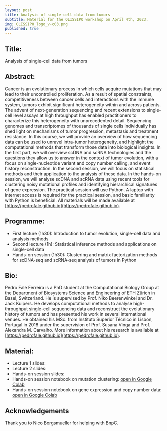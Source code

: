 ```yaml
---
layout: post
title: Analysis of single-cell data from tumors
subtitle: Material for the OLISSIPO workshop on April 4th, 2023.
img: OLISSIPO_logo_v-c03.png
published: true
---
```


## Title: 
Analysis of single-cell data from tumors

## Abstract: 
Cancer is an evolutionary process in which cells acquire mutations that may lead to their uncontrolled proliferation. As a result of spatial constraints, competitiveness between cancer cells and interactions with the immune system, tumors exhibit significant heterogeneity within and across patients. The advent of next-generation sequencing and recent extensions to single-cell level assays at high throughput has enabled practitioners to characterize this heterogeneity with unprecedented detail. Sequencing genomes and transcriptomes of thousands of single cells individually has shed light on mechanisms of tumor progression, metastasis and treatment resistance. In this course, we will provide an overview of how sequencing data can be used to unravel intra-tumor heterogeneity, and highlight the computational methods that transform those data into biological insights. In the first part, we will overview scDNA and scRNA technologies and the questions they allow us to answer in the context of tumor evolution, with a focus on single-nucleotide variant and copy number calling, and event history reconstruction. In the second session, we will focus on statistical methods and their application to the analysis of these data. In the hands-on session, we will analyse scDNA and scRNA data using recent tools for clustering noisy mutational profiles and identifying hierarchical signatures of gene expression. The practical session will use Python. A laptop with internet access is required for the practical session, and basic familiarity with Python is beneficial. All materials will be made available at [https://pedrofale.github.io](https://pedrofale.github.io).

## Programme:
* First lecture (1h30): Introduction to tumor evolution, single-cell data and analysis methods
* Second lecture (1h): Statistical inference methods and applications on single-cell data
* Hands-on session (1h30): Clustering and matrix factorization methods for scDNA-seq and scRNA-seq analysis of tumors in Python

## Bio:
Pedro Falé Ferreira is a PhD student at the Computational Biology Group at the Department of Biosystems Science and Engineering of ETH Zürich in Basel, Switzerland. He is supervised by Prof. Niko Beerenwinkel and Dr. Jack Kuipers. He develops computational methods to analyse high-throughput single-cell sequencing data and reconstruct the evolutionary history of tumors and has presented his work in several international venues. He obtained his MSc. from Instituto Superior Técnico in Lisbon, Portugal in 2018 under the supervision of Prof. Susana Vinga and Prof. Alexandra M. Carvalho. More information about his research is available at [https://pedrofale.github.io](https://pedrofale.github.io). 

## Material:
* Lecture 1 slides: 
* Lecture 2 slides:
* Hands-on session slides:
* Hands-on session notebook on mutation clustering: [open in Google Colab](https://colab.research.google.com/gist/pedrofale/c8890028c0953ef4ce1bb6fab406853e/bnpc.ipynb)
* Hands-on session notebook on gene expression and copy number data: [open in Google Colab](https://colab.research.google.com/gist/pedrofale/3bbddd67f21f7a5d98cee78a83591009/xenograft.ipynb)

## Acknowledgements
Thank you to Nico Borgsmueller for helping with BnpC.
